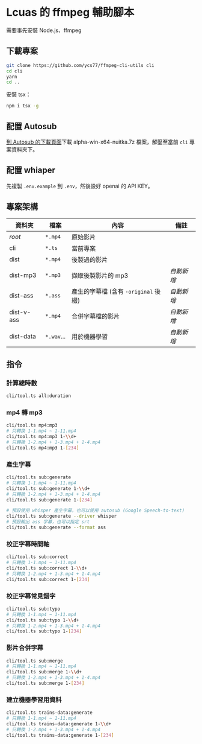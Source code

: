 # Lcuas 的 ffmpeg 輔助腳本

需要事先安裝 Node.js、ffmpeg

## 下載專案

```bash
git clone https://github.com/ycs77/ffmpeg-cli-utils cli
cd cli
yarn
cd ..
```

安裝 tsx：

```bash
npm i tsx -g
```

## 配置 Autosub

[到 Autosub 的下載頁面](https://github.com/BingLingGroup/autosub/releases/tag/0.5.7-alpha)下載 alpha-win-x64-nuitka.7z 檔案，解壓至當前 `cli` 專案資料夾下。

## 配置 whiaper

先複製 `.env.example` 到 `.env`，然後設好 openai 的 API KEY。

## 專案架構

| 資料夾     | 檔案       | 內容                                 | 備註       |
| ---------- | ---------- | ------------------------------------ | ---------- |
| *root*     | `*.mp4`    | 原始影片                             |            |
| cli        | `*.ts`     | 當前專案                             |            |
| dist       | `*.mp4`    | 後製過的影片                         |            |
| dist-mp3   | `*.mp3`    | 擷取後製影片的 mp3                   | *自動新增* |
| dist-ass   | `*.ass`    | 產生的字幕檔 (含有 `-original` 後綴) | *自動新增* |
| dist-v-ass | `*.mp4`    | 合併字幕檔的影片                     | *自動新增* |
| dist-data  | `*.wav`... | 用於機器學習                         | *自動新增* |

## 指令

### 計算總時數

```bash
cli/tool.ts all:duration
```

### mp4 轉 mp3

```bash
cli/tool.ts mp4:mp3
# 只轉換 1-1.mp4 ~ 1-11.mp4
cli/tool.ts mp4:mp3 1-\\d+
# 只轉換 1-2.mp4 + 1-3.mp4 + 1-4.mp4
cli/tool.ts mp4:mp3 1-[234]
```

### 產生字幕

```bash
cli/tool.ts sub:generate
# 只轉換 1-1.mp4 ~ 1-11.mp4
cli/tool.ts sub:generate 1-\\d+
# 只轉換 1-2.mp4 + 1-3.mp4 + 1-4.mp4
cli/tool.ts sub:generate 1-[234]

# 預設使用 whisper 產生字幕，也可以使用 autosub (Google Speech-to-text)
cli/tool.ts sub:generate --driver whisper
# 預設輸出 ass 字幕，也可以指定 srt
cli/tool.ts sub:generate --format ass
```

### 校正字幕時間軸

```bash
cli/tool.ts sub:correct
# 只轉換 1-1.mp4 ~ 1-11.mp4
cli/tool.ts sub:correct 1-\\d+
# 只轉換 1-2.mp4 + 1-3.mp4 + 1-4.mp4
cli/tool.ts sub:correct 1-[234]
```

### 校正字幕常見錯字

```bash
cli/tool.ts sub:typo
# 只轉換 1-1.mp4 ~ 1-11.mp4
cli/tool.ts sub:typo 1-\\d+
# 只轉換 1-2.mp4 + 1-3.mp4 + 1-4.mp4
cli/tool.ts sub:typo 1-[234]
```

### 影片合併字幕

```bash
cli/tool.ts sub:merge
# 只轉換 1-1.mp4 ~ 1-11.mp4
cli/tool.ts sub:merge 1-\\d+
# 只轉換 1-2.mp4 + 1-3.mp4 + 1-4.mp4
cli/tool.ts sub:merge 1-[234]
```

### 建立機器學習用資料

```bash
cli/tool.ts trains-data:generate
# 只轉換 1-1.mp4 ~ 1-11.mp4
cli/tool.ts trains-data:generate 1-\\d+
# 只轉換 1-2.mp4 + 1-3.mp4 + 1-4.mp4
cli/tool.ts trains-data:generate 1-[234]
```
